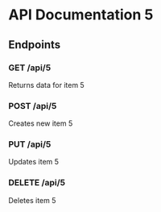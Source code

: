 # API Documentation 5

## Endpoints

### GET /api/5
Returns data for item 5

### POST /api/5
Creates new item 5

### PUT /api/5
Updates item 5

### DELETE /api/5
Deletes item 5